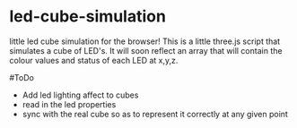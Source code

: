 # led-cube-simulation
little led cube simulation for the browser!
This is a little three.js script that simulates a cube of LED's. It will soon reflect an array that will contain the colour values and status of each LED at x,y,z.

#ToDo
- Add led lighting affect to cubes
- read in the led properties
- sync with the real cube so as to represent it correctly at any given point
